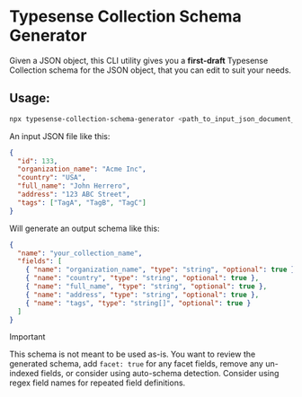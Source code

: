 # Typesense Collection Schema Generator

Given a JSON object, this CLI utility gives you a **first-draft** Typesense Collection schema for the JSON object, that you can edit to suit your needs. 

## Usage:

```bash
npx typesense-collection-schema-generator <path_to_input_json_document_file> <path_to_output_typesense_collection_schema_json_file>
```

An input JSON file like this:

```json
{
  "id": 133,
  "organization_name": "Acme Inc",
  "country": "USA",
  "full_name": "John Herrero",
  "address": "123 ABC Street",
  "tags": ["TagA", "TagB", "TagC"]
}
```

Will generate an output schema like this:

```json
{
  "name": "your_collection_name",
  "fields": [
    { "name": "organization_name", "type": "string", "optional": true },
    { "name": "country", "type": "string", "optional": true },
    { "name": "full_name", "type": "string", "optional": true },
    { "name": "address", "type": "string", "optional": true },
    { "name": "tags", "type": "string[]", "optional": true }
  ]
}
```

> [!IMPORTANT]  
> This schema is not meant to be used as-is. You want to review the generated schema, add `facet: true` for any facet fields, remove any un-indexed fields, or consider using auto-schema detection. Consider using regex field names for repeated field definitions. 
